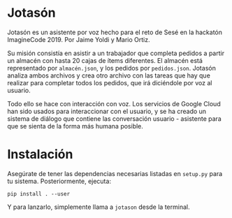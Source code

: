 # Jotasón

Jotasón es un asistente por voz hecho para el reto de Sesé en la hackatón ImagineCode 2019. Por Jaime Yoldi y Mario Ortiz.

Su misión consistía en asistir a un trabajador que completa pedidos a partir un almacén con hasta 20 cajas de ítems diferentes. El almacén está representado por `almacén.json`, y los pedidos por `pedidos.json`. Jotasón analiza ambos archivos y crea otro archivo con las tareas que hay que realizar para completar todos los pedidos, que irá diciéndole por voz al usuario.

Todo ello se hace con interacción con voz. Los servicios de Google Cloud han sido usados para interaccionar con el usuario, y se ha creado un sistema de diálogo que contiene las conversación usuario - asistente para que se sienta de la forma más humana posible.

# Instalación

Asegúrate de tener las dependencias necesarias listadas en `setup.py` para tu sistema. Posteriormente, ejecuta:

```shell
pip install . --user
```

Y para lanzarlo, simplemente llama a `jotason` desde la terminal.
